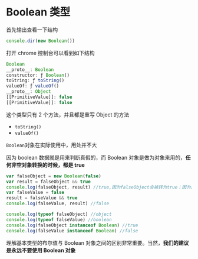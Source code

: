 # Boolean 类型

首先输出查看一下结构

```js
console.dir(new Boolean())
```

打开 chrome 控制台可以看到如下结构

```js
Boolean
__proto__: Boolean
constructor: ƒ Boolean()
toString: ƒ toString()
valueOf: ƒ valueOf()
__proto__: Object
[[PrimitiveValue]]: false
[[PrimitiveValue]]: false
```

这个类型只有 2 个方法，并且都是重写 Object 的方法

- `toString()`
- `valueOf()`

`Boolean`对象在实际使用中，用处并不大

因为 boolean 数据就是用来判断真假的，而 Boolean 对象是做为对象来用的，**任何非空对象转换的时候，都是 true**

```js
var falseObject = new Boolean(false)
var result = falseObject && true
console.log(falseObject, result) //true,因为falseObject会被转为true；因为是当作对象来解析的；
var falseValue = false
result = falseValue && true
console.log(falseValue, result) //false

console.log(typeof falseObject) //object
console.log(typeof falseValue) //boolean
console.log(falseObject instanceof Boolean) //true
console.log(falseValue instanceof Boolean) //false
```

理解基本类型的布尔值与 Boolean 对象之间的区别非常重要。当然，**我们的建议是永远不要使用 Boolean 对象**
